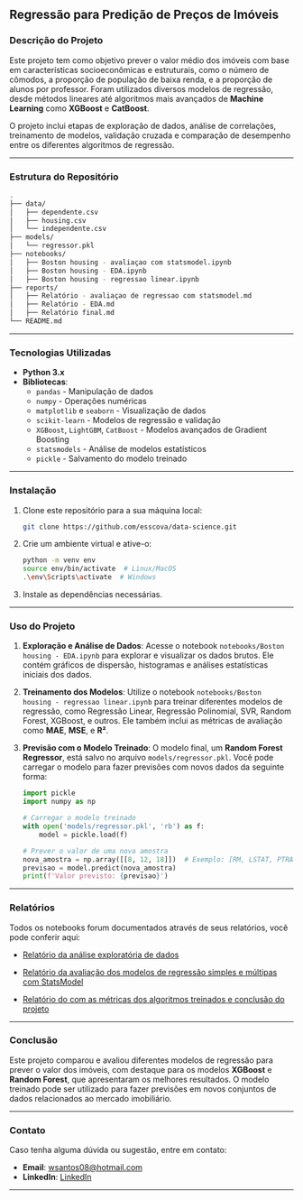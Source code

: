 ## Regressão para Predição de Preços de Imóveis

### **Descrição do Projeto**
Este projeto tem como objetivo prever o valor médio dos imóveis com base em características socioeconômicas e estruturais, como o número de cômodos, a proporção de população de baixa renda, e a proporção de alunos por professor. Foram utilizados diversos modelos de regressão, desde métodos lineares até algoritmos mais avançados de **Machine Learning** como **XGBoost** e **CatBoost**.

O projeto inclui etapas de exploração de dados, análise de correlações, treinamento de modelos, validação cruzada e comparação de desempenho entre os diferentes algoritmos de regressão.

---

### **Estrutura do Repositório**

```bash
.
├── data/
│   ├── dependente.csv
│   ├── housing.csv
│   └── independente.csv
├── models/
│   └── regressor.pkl
├── notebooks/
│   ├── Boston housing - avaliaçao com statsmodel.ipynb
│   ├── Boston housing - EDA.ipynb
│   ├── Boston housing - regressao linear.ipynb
├── reports/
│   ├── Relatório - avaliaçao de regressao com statsmodel.md
│   ├── Relatório - EDA.md
│   ├── Relatório final.md
└── README.md

```

---

### **Tecnologias Utilizadas**

- **Python 3.x**
- **Bibliotecas**:
  - `pandas` - Manipulação de dados
  - `numpy` - Operações numéricas
  - `matplotlib` e `seaborn` - Visualização de dados
  - `scikit-learn` - Modelos de regressão e validação
  - `XGBoost`, `LightGBM`, `CatBoost` - Modelos avançados de Gradient Boosting
  - `statsmodels` - Análise de modelos estatísticos
  - `pickle` - Salvamento do modelo treinado
  
---

### **Instalação**

1. Clone este repositório para a sua máquina local:
    ```bash
    git clone https://github.com/esscova/data-science.git
    ```

2. Crie um ambiente virtual e ative-o:
    ```bash
    python -m venv env
    source env/bin/activate  # Linux/MacOS
    .\env\Scripts\activate  # Windows
    ```

3. Instale as dependências necessárias.

---

### **Uso do Projeto**

1. **Exploração e Análise de Dados**:
   Acesse o notebook `notebooks/Boston housing - EDA.ipynb` para explorar e visualizar os dados brutos. Ele contém gráficos de dispersão, histogramas e análises estatísticas iniciais dos dados.

2. **Treinamento dos Modelos**:
   Utilize o notebook `notebooks/Boston housing - regressao linear.ipynb` para treinar diferentes modelos de regressão, como Regressão Linear, Regressão Polinomial, SVR, Random Forest, XGBoost, e outros. Ele também inclui as métricas de avaliação como **MAE**, **MSE**, e **R²**.

3. **Previsão com o Modelo Treinado**:
   O modelo final, um **Random Forest Regressor**, está salvo no arquivo `models/regressor.pkl`. Você pode carregar o modelo para fazer previsões com novos dados da seguinte forma:
   
   ```python
   import pickle
   import numpy as np

   # Carregar o modelo treinado
   with open('models/regressor.pkl', 'rb') as f:
       model = pickle.load(f)

   # Prever o valor de uma nova amostra
   nova_amostra = np.array([[8, 12, 18]])  # Exemplo: [RM, LSTAT, PTRATIO]
   previsao = model.predict(nova_amostra)
   print(f'Valor previsto: {previsao}')
   ```

---

### **Relatórios**

Todos os notebooks forum documentados através de seus relatórios, você pode conferir aqui:

- [Relatório da análise exploratória de dados](https://github.com/esscova/data-science/blob/main/regressao/Boston%20Housing/reports/Relat%C3%B3rio%20-%20EDA.md)

- [Relatório da avaliação dos modelos de regressão simples e múltipas com StatsModel](https://github.com/esscova/data-science/blob/main/regressao/Boston%20Housing/reports/Relat%C3%B3rio%20-%20avalia%C3%A7ao%20de%20regressao%20com%20statsmodel.md)

- [Relatório do com as métricas dos algoritmos treinados e conclusão do projeto](https://github.com/esscova/data-science/blob/main/regressao/Boston%20Housing/reports/Relat%C3%B3rio%20final.md)

---

### **Conclusão**

Este projeto comparou e avaliou diferentes modelos de regressão para prever o valor dos imóveis, com destaque para os modelos **XGBoost** e **Random Forest**, que apresentaram os melhores resultados. O modelo treinado pode ser utilizado para fazer previsões em novos conjuntos de dados relacionados ao mercado imobiliário.

---


### **Contato**

Caso tenha alguma dúvida ou sugestão, entre em contato:

- **Email**: wsantos08@hotmail.com
- **LinkedIn**: [LinkedIn](https://www.linkedin.com/in/wellington-moreira-santos)

---
